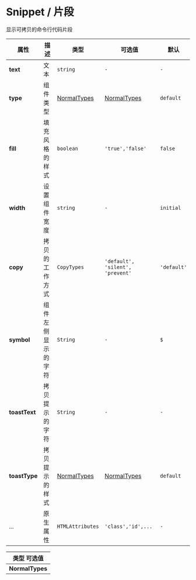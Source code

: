# Snippet / 片段

显示可拷贝的命令行代码片段

<fe-code-show title="默认的" desc="展示一个命令" name="ex-snippet-default" />

<fe-code-show
  title="拷贝"
  desc="片段具有拷贝功能,同时支持静默拷贝和禁止"
  name="ex-snippet-copy"
/>

<fe-code-show
  title="类型"
  desc="以颜色区分不同的类型"
  name="ex-snippet-type"
/>

<fe-code-show
  title="填充"
  name="ex-snippet-filled"
/>

<fe-attributes>
  
<fe-attributes-title title="Snippet Props" />

| 属性          | 描述               | 类型                        | 可选值                           | 默认        |
| ------------- | ------------------ | --------------------------- | -------------------------------- | ----------- |
| **text**      | 文本               | `string`                    | `-`                              | `-`         |
| **type**      | 组件类型           | [NormalTypes](#normaltypes) | [NormalTypes](#normaltypes)      | `default`   |
| **fill**      | 填充风格的样式     | `boolean`                   | `'true','false'`                 | `false`     |
| **width**     | 设置组件宽度       | `string`                    | `-`                              | `initial`   |
| **copy**      | 拷贝的工作方式     | `CopyTypes`                 | `'default', 'silent', 'prevent'` | `'default'` |
| **symbol**    | 组件左侧显示的字符 | `String`                    | `-`                              | `$`         |
| **toastText** | 拷贝提示的字符     | `String`                    | `-`                              | `-`         |
| **toastType** | 拷贝提示的样式     | [NormalTypes](#normaltypes) | [NormalTypes](#normaltypes)      | `default`   |
| ...           | 原生属性           | `HTMLAttributes`            | `'class','id',...`               | `-`         |

</fe-attributes>

<fe-attributes>

<fe-attributes-title title="NormalTypes" />

| 类型 可选值     |
| --------------- |
| **NormalTypes** | `'default', 'success', 'warning', 'error'` |

</fe-attributes>
